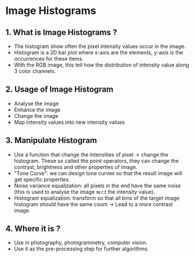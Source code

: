 # Image Histograms

## 1. What is Image Histograms ? 
* The histogram show often the pixel intensity values occur in the image. 
* Histogram is a 2D bar plot where x-axis are the elements, y-axis is the occurrences for these items.
* With the RGB image, this tell how the distribution of intensity value along 3 color channels.

## 2. Usage of Image Histogram
* Analyse the image 
* Enhance the image
* Change the image
* Map intensity values into new intensity values


## 3. Manipulate Histogram
* Use a function that change the intensities of pixel -> change the histogram. These so called the point operators, they can
change the contrast, brightness and other properties of image.
* "Tone Curve": we can design tone curves so that the result image will get specific properties.
* Noise variance equalization: all pixels in the end have the same noise (this is used to analyse the image w.r.t the intensity value). 
* Histogram equalization: transform so that all bins of the target image histogram should have the same count -> Lead to 
a more contrast image. 

## 4. Where it is ? 
* Use in photography, photogrammetry, computer vision. 
* Use it as the pre-processing step for further algorithms. 